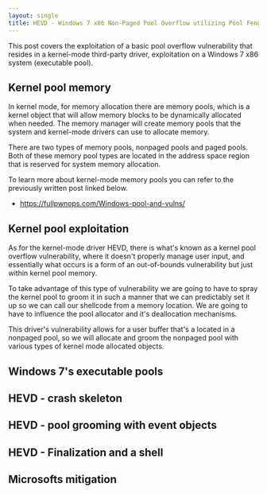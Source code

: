 ```yaml
---
layout: single
title: HEVD - Windows 7 x86 Non-Paged Pool Overflow utilizing Pool Feng-Shui - pool heap grooming
---
```


This post covers the exploitation of a basic pool overflow vulnerability that resides in a kernel-mode third-party driver, exploitation on a Windows 7 x86 system (executable pool).

## Kernel pool memory

In kernel mode, for memory allocation there are memory pools, which is a kernel object that will allow memory blocks to be dynamically allocated when needed. The memory manager will create memory pools that the system and kernel-mode drivers can use to allocate memory. 

There are two types of memory pools, nonpaged pools and paged pools. Both of these memory pool types are located in the address space region that is reserved for system memory allocation.

To learn more about kernel-mode memory pools you can refer to the previously written post linked below.

- https://fullpwnops.com/Windows-pool-and-vulns/

## Kernel pool exploitation

As for the kernel-mode driver HEVD, there is what's known as a kernel pool overflow vulnerability, where it doesn't properly manage user input, and essentially what occurs is a form of an out-of-bounds vulnerability but just within kernel pool memory.

To take advantage of this type of vulnerability we are going to have to spray the kernel pool to groom it in such a manner that we can predictably set it up so we can call our shellcode from a memory location. We are going to have to influence the pool allocator and it's deallocation mechanisms.

This driver's vulnerability allows for a user buffer that's a located in a nonpaged pool, so we will allocate and groom the nonpaged pool with various types of kernel mode allocated objects.

## Windows 7's executable pools

## HEVD - crash skeleton

## HEVD - pool grooming with event objects

## HEVD - Finalization and a shell

## Microsofts mitigation

